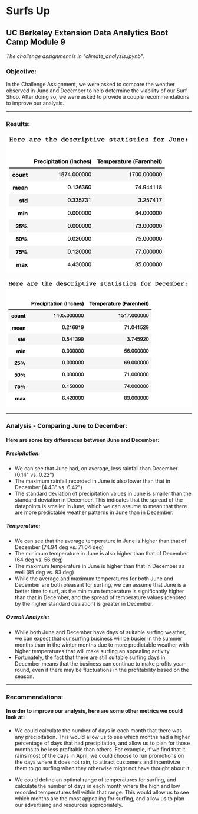 # Surfs Up
UC Berkeley Extension Data Analytics Boot Camp Module 9
---

<i>The challenge assignment is in "climate_analysis.ipynb"</i>.

### Objective:

In the Challenge Assignment, we were asked to compare the weather observed in June and December to help determine the viability of our Surf Shop. After doing so, we were asked to provide a couple recommendations to improve our analysis.

---

### Results:

![June Descriptive Statistics](images/june.png)

![December Descriptive Statistics](images/dec.png)

---

### Analysis - Comparing June to December:

#### Here are some key differences between June and December:

##### Precipitation:

- We can see that June had, on average, less rainfall than December (0.14" vs. 0.22")
- The maximum rainfall recorded in June is also lower than that in December (4.43" vs. 6.42")
- The standard deviation of precipitation values in June is smaller than the standard deviation in December. This indicates that the spread of the datapoints is smaller in June, which we can assume to mean that there are more predictable weather patterns in June than in December.

##### Temperature:

- We can see that the average temperature in June is higher than that of December (74.94 deg vs. 71.04 deg)
- The minimum temperature in June is also higher than that of December (64 deg vs. 56 deg)
- The maximum temperature in June is higher than that in December as well (85 deg vs. 83 deg)
- While the average and maximum temperatures for both June and December are both pleasant for surfing, we can assume that June is a better time to surf, as the minimum temperature is significantly higher than that in December, and the spread of temperature values (denoted by the higher standard deviation) is greater in December.

##### Overall Analysis:

- While both June and December have days of suitable surfing weather, we can expect that our surfing business will be busier in the summer months than in the winter months due to more predictable weather with higher temperatures that will make surfing an appealing activity.
- Fortunately, the fact that there are still suitable surfing days in December means that the business can continue to make profits year-round, even if there may be fluctuations in the profitability based on the season.

---

### Recommendations:

#### In order to improve our analysis, here are some other metrics we could look at:

- We could calculate the number of days in each month that there was any precipitation. This would allow us to see which months had a higher percentage of days that had precipitation, and allow us to plan for those months to be less profitable than others. For example, if we find that it rains most of the days in April, we could choose to run promotions on the days where it does not rain, to attract customers and incentivize them to go surfing when they otherwise might not have thought about it.


- We could define an optimal range of temperatures for surfing, and calculate the number of days in each month where the high and low recorded temperatures fell within that range. This would allow us to see which months are the most appealing for surfing, and allow us to plan our advertising and resources appropriately. 
